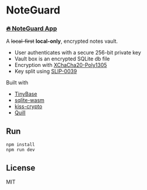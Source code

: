 # NoteGuard

### [🔥 NoteGuard App](https://raais.github.io/noteguard)

A ~~local-first~~ **local-only**, encrypted notes vault.

- User authenticates with a secure 256-bit private key
- Vault box is an encrypted SQLite db file
- Encryption with [XChaCha20-Poly1305](https://github.com/team-reflect/kiss-crypto)
- Key split using [SLIP-0039](https://github.com/satoshilabs/slips/blob/master/slip-0039.md)

Built with

- [TinyBase](https://tinybase.org/)
- [sqlite-wasm](https://github.com/sqlite/sqlite-wasm)
- [kiss-crypto](https://github.com/team-reflect/kiss-crypto)
- [Quill](https://quilljs.com/)

## Run

    npm install
    npm run dev

## License

MIT
